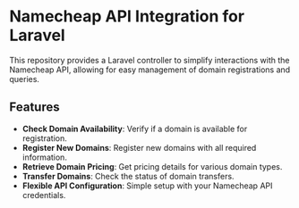 # Namecheap API Integration for Laravel

This repository provides a Laravel controller to simplify interactions with the Namecheap API, allowing for easy management of domain registrations and queries.

## Features

- **Check Domain Availability**: Verify if a domain is available for registration.
- **Register New Domains**: Register new domains with all required information.
- **Retrieve Domain Pricing**: Get pricing details for various domain types.
- **Transfer Domains**: Check the status of domain transfers.
- **Flexible API Configuration**: Simple setup with your Namecheap API credentials.
